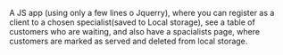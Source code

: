 A JS app (using only a few lines o Jquerry), where you can register as a client to a chosen specialist(saved to Local storage), see a table of customers who are waiting, and also have a spacialists page, where customers are marked as served and deleted from local storage.
